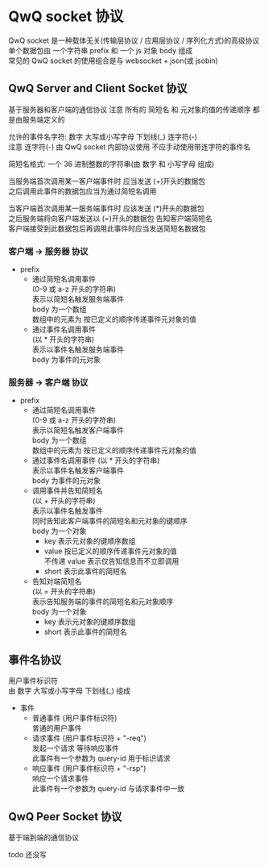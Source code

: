 # QwQ socket 协议

QwQ socket 是一种载体无关(传输层协议 / 应用层协议 / 序列化方式)的高级协议  
单个数据包由 一个字符串 prefix 和 一个 js 对象 body 组成  
常见的 QwQ socket 的使用组合是与 websocket + json(或 jsobin)

## QwQ Server and Client Socket 协议

基于服务器和客户端的通信协议
注意 所有的 简短名 和 元对象的值的传递顺序 都是由服务端定义的

允许的事件名字符: 数字 大写或小写字母 下划线(\_) 连字符(-)  
注意 连字符(-) 由 QwQ socket 内部协议使用 不应手动使用带连字符的事件名

简短名格式: 一个 36 进制整数的字符串(由 数字 和 小写字母 组成)

当服务端首次调用某一客户端事件时 应当发送 (+)开头的数据包  
之后调用此事件的数据包应当为通过简短名调用

当客户端首次调用某一服务端事件时 应该发送 (\*)开头的数据包  
之后服务端将向客户端发送以 (=)开头的数据包 告知客户端简短名  
客户端接受到此数据包后再调用此事件时应当发送简短名数据包

### 客户端 -> 服务器 协议

-   prefix
    -   通过简短名调用事件  
        (0-9 或 a-z 开头的字符串)  
        表示以简短名触发服务端事件  
        body 为一个数组  
        数组中的元素为 按已定义的顺序传递事件元对象的值
    -   通过事件名调用事件  
        (以 \* 开头的字符串)  
        表示以事件名触发服务端事件  
        body 为事件的元对象

### 服务器 -> 客户端 协议

-   prefix
    -   通过简短名调用事件  
        (0-9 或 a-z 开头的字符串)  
        表示以简短名触发客户端事件  
        body 为一个数组  
        数组中的元素为 按已定义的顺序传递事件元对象的值
    -   通过事件名调用事件
        (以 \* 开头的字符串)  
        表示以事件名触发客户端事件  
        body 为事件的元对象
    -   调用事件并告知简短名  
        (以 + 开头的字符串)  
        表示以事件名触发事件  
        同时告知此客户端事件的简短名和元对象的键顺序  
        body 为一个对象
        -   key 表示元对象的键顺序数组
        -   value 按已定义的顺序传递事件元对象的值  
            不传递 value 表示仅告知信息而不立即调用
        -   short 表示此事件的简短名
    -   告知对端简短名  
        (以 = 开头的字符串)  
        表示告知服务端的事件的简短名和元对象顺序  
        body 为一个对象
        -   key 表示元对象的键顺序数组
        -   short 表示此事件的简短名

## 事件名协议

用户事件标识符  
由 数字 大写或小写字母 下划线(\_) 组成

-   事件
    -   普通事件 (用户事件标识符)  
        普通的用户事件
    -   请求事件 (用户事件标识符 + "-req")  
        发起一个请求 等待响应事件  
        此事件有一个参数为 query-id 用于标识请求
    -   响应事件 (用户事件标识符 + "-rsp")  
        响应一个请求事件  
        此事件有一个参数为 query-id 与请求事件中一致

## QwQ Peer Socket 协议

基于端到端的通信协议

todo 还没写

